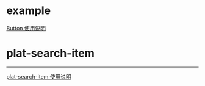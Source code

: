 # example

[Button 使用说明](../pages/components/Button.md)

# plat-search-item

---

<template>
  <plat-search-item v-model="test"></plat-search-item>
</template>

<script>
  export default {
  data(){
    return {
      test:'test'
    }
  }
}
  </script>

[plat-search-item 使用说明](../pages/components/platSearchItem.md)
